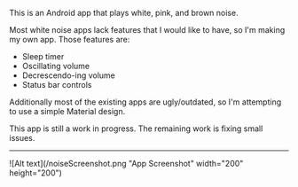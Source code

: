 This is an Android app that plays white, pink, and brown noise.

Most white noise apps lack features that I would like to have, so I'm making my own app. Those features are:
* Sleep timer
* Oscillating volume
* Decrescendo-ing volume
* Status bar controls

Additionally most of the existing apps are ugly/outdated, so I'm attempting to use a simple Material design.

This app is still a work in progress. The remaining work is fixing small issues.

---
![Alt text](/noiseScreenshot.png "App Screenshot" width="200" height="200")
